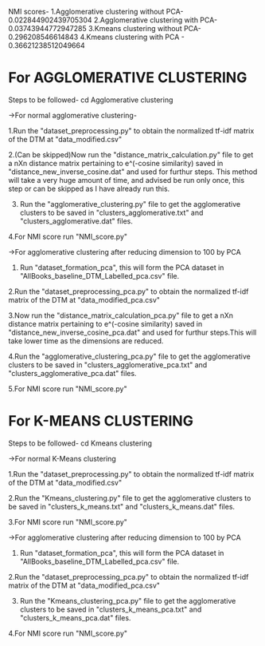 NMI scores-
1.Agglomerative clustering without PCA- 0.022844902439705304
2.Agglomerative clustering with PCA- 0.03743944772947285
3.Kmeans clustering without PCA- 0.296208546614843
4.Kmeans clustering with PCA - 0.36621238512049664

# For AGGLOMERATIVE CLUSTERING

Steps to be followed-
cd Agglomerative clustering

->For normal agglomerative clustering-

1.Run the "dataset_preprocessing.py" to obtain the normalized tf-idf matrix of the DTM at "data_modified.csv"

2.(Can be skipped)Now run the "distance_matrix_calculation.py" file to get a nXn distance matrix pertaining to e^(-cosine similarity) saved in "distance_new_inverse_cosine.dat"
and used for furthur steps. This method will take a very huge amount of time, and advised be run only once, this step or can be skipped as I have already run this.

3. Run the "agglomerative_clustering.py" file to get the agglomerative clusters to be saved in "clusters_agglomerative.txt" and "clusters_agglomerative.dat" files.

4.For NMI score run "NMI_score.py"

->For agglomerative clustering after reducing dimension to 100 by PCA

1. Run "dataset_formation_pca", this will form the PCA dataset in "AllBooks_baseline_DTM_Labelled_pca.csv" file.

2.Run the "dataset_preprocessing_pca.py" to obtain the normalized tf-idf matrix of the DTM at "data_modified_pca.csv"

3.Now run the "distance_matrix_calculation_pca.py" file to get a nXn distance matrix pertaining to e^(-cosine similarity) saved in "distance_new_inverse_cosine_pca.dat"
and used for furthur steps.This will take lower time as the dimensions are reduced.

4.Run the "agglomerative_clustering_pca.py" file to get the agglomerative clusters to be saved in "clusters_agglomerative_pca.txt" and "clusters_agglomerative_pca.dat" files.

5.For NMI score run "NMI_score.py"


# For K-MEANS CLUSTERING

Steps to be followed-
cd Kmeans clustering

->For normal K-Means clustering

1.Run the "dataset_preprocessing.py" to obtain the normalized tf-idf matrix of the DTM at "data_modified.csv"

2.Run the "Kmeans_clustering.py" file to get the agglomerative clusters to be saved in "clusters_k_means.txt" and "clusters_k_means.dat" files.

3.For NMI score run "NMI_score.py"

->For agglomerative clustering after reducing dimension to 100 by PCA

1. Run "dataset_formation_pca", this will form the PCA dataset in "AllBooks_baseline_DTM_Labelled_pca.csv" file.

2.Run the "dataset_preprocessing_pca.py" to obtain the normalized tf-idf matrix of the DTM at "data_modified_pca.csv"

3. Run the "Kmeans_clustering_pca.py" file to get the agglomerative clusters to be saved in "clusters_k_means_pca.txt" and "clusters_k_means_pca.dat" files.

4.For NMI score run "NMI_score.py"
